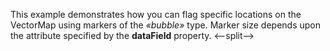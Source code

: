 This example demonstrates how you can flag specific locations on&nbsp;the VectorMap using markers of&nbsp;the _&laquo;bubble&raquo;_ type. Marker size depends upon the attribute specified by&nbsp;the **dataField** property.
<--split-->